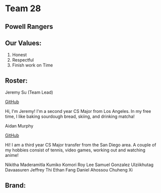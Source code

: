 # Team 28

## Powell Rangers

## Our Values:  
1. Honest
2. Respectful
3. Finish work on Time


## Roster: 

Jeremy Su (Team Lead)

[GitHub](https://github.com/jeremysu99)

Hi, I'm Jeremy! I'm a second year CS Major from Los Angeles. In my free time, I like baking sourdough bread, skiing, and drinking matcha!

Aidan Murphy 

[GitHub](https://github.com/AiMurphy-UCSD)

Hi! I am a third year CS Major transfer from the San Diego area. A couple of my hobbies consist of tennis, video games, working out and watching anime!

Nikitha Maderamitla
Kumiko Komori
Roy Lee
Samuel Gonzalez
Ulziikhutag Davaasuren
Jeffrey Thi
Ethan Fang
Daniel Ahossou
Chuheng Xi

## Brand:




